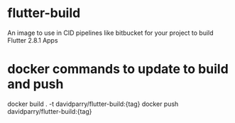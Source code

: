 # flutter-build 
An image to use in CID pipelines like bitbucket for your project to build Flutter 2.8.1 Apps

# docker commands to update to build and push
docker build . -t davidparry/flutter-build:{tag}
docker push davidparry/flutter-build:{tag}

